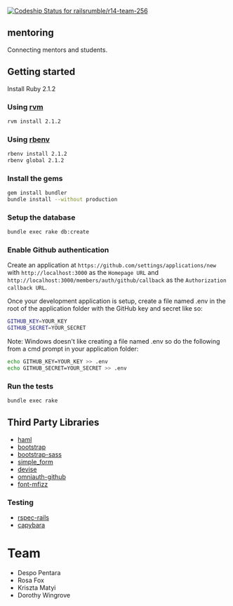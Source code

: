 [ ![Codeship Status for railsrumble/r14-team-256](https://www.codeship.io/projects/cc623f40-2f6e-0131-16cc-02924afac62f/status)](https://www.codeship.io/projects/9483)

## mentoring

Connecting mentors and students.

## Getting started

Install Ruby 2.1.2

### Using [rvm](https://rvm.io/rvm/install)

```bash
rvm install 2.1.2
```

### Using [rbenv](https://github.com/sstephenson/rbenv)

```bash
rbenv install 2.1.2
rbenv global 2.1.2
```

### Install the gems

```bash
gem install bundler
bundle install --without production
```

### Setup the database

```bash
bundle exec rake db:create
```

### Enable Github authentication

Create an application at `https://github.com/settings/applications/new` with `http://localhost:3000` as the `Homepage URL` and `http://localhost:3000/members/auth/github/callback` as the `Authorization callback URL`.

Once your development application is setup, create a file named .env in the root of the application folder with the GitHub key and secret like so:

```bash
GITHUB_KEY=YOUR_KEY
GITHUB_SECRET=YOUR_SECRET
```
Note: Windows doesn't like creating a file named .env so do the following from a cmd prompt in your application folder:

```bash
echo GITHUB_KEY=YOUR_KEY >> .env
echo GITHUB_SECRET=YOUR_SECRET >> .env
```

### Run the tests
```bash
bundle exec rake
```

## Third Party Libraries
- [haml](http://haml.info/)
- [bootstrap](http://getbootstrap.com/)
- [bootstrap-sass](https://github.com/twbs/bootstrap-sass)
- [simple_form](https://github.com/plataformatec/simple_form)
- [devise](https://github.com/plataformatec/devise)
- [omniauth-github](https://github.com/intridea/omniauth-github)
- [font-mfizz](https://github.com/mfizz-inc/font-mfizz)

### Testing
- [rspec-rails](https://github.com/rspec/rspec-rails)
- [capybara](https://github.com/jnicklas/capybara)

# Team
- Despo Pentara
- Rosa Fox
- Kriszta Matyi
- Dorothy Wingrove
